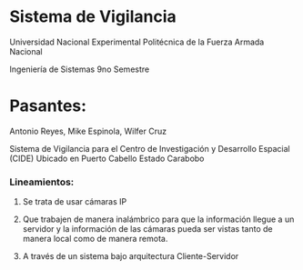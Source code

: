 # Sistema de Vigilancia

Universidad Nacional Experimental Politécnica de la Fuerza Armada Nacional

Ingeniería de Sistemas 9no Semestre

# Pasantes: 

Antonio Reyes, Mike Espinola, Wilfer Cruz

Sistema de Vigilancia para el Centro de Investigación y Desarrollo Espacial (CIDE) Ubicado en Puerto Cabello Estado Carabobo

### Lineamientos:

1. Se trata de usar cámaras IP

2. Que trabajen de manera inalámbrico para que la información llegue a un servidor y la información de las cámaras pueda ser vistas tanto de manera local como de manera remota.

3. A través de un sistema bajo arquitectura Cliente-Servidor